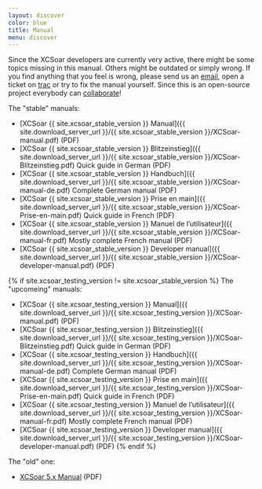 ```yaml
---
layout: discover
color: blue
title: Manual
menu: discover
---
```

Since the XCSoar developers are currently very active, there might be some topics missing in this manual.
Others might be outdated or simply wrong. If you find anything that you feel is wrong, please send us an
[email](/contact/), open a ticket on
[trac]({{site.trac_server_url}}/) or try to fix the manual yourself.
Since this is an open-source project everybody can [collaborate](/develop/)!

The "stable" manuals:
- [XCSoar {{ site.xcsoar_stable_version }} Manual]({{ site.download_server_url }}/{{ site.xcsoar_stable_version }}/XCSoar-manual.pdf) (PDF)
- [XCSoar {{ site.xcsoar_stable_version }} Blitzeinstieg]({{ site.download_server_url }}/{{ site.xcsoar_stable_version }}/XCSoar-Blitzeinstieg.pdf) Quick guide in German (PDF)
- [XCSoar {{ site.xcsoar_stable_version }} Handbuch]({{ site.download_server_url }}/{{ site.xcsoar_stable_version }}/XCSoar-manual-de.pdf) Complete German manual (PDF)
- [XCSoar {{ site.xcsoar_stable_version }} Prise en main]({{ site.download_server_url }}/{{ site.xcsoar_stable_version }}/XCSoar-Prise-en-main.pdf) Quick guide in French (PDF)
- [XCSoar {{ site.xcsoar_stable_version }} Manuel de l’utilisateur]({{ site.download_server_url }}/{{ site.xcsoar_stable_version }}/XCSoar-manual-fr.pdf) Mostly complete French manual (PDF)
- [XCSoar {{ site.xcsoar_stable_version }} Developer manual]({{ site.download_server_url }}/{{ site.xcsoar_stable_version }}/XCSoar-developer-manual.pdf) (PDF)

{% if site.xcsoar_testing_version != site.xcsoar_stable_version %}
The "upcomeing" manuals:
- [XCSoar {{ site.xcsoar_testing_version }} Manual]({{ site.download_server_url }}/{{ site.xcsoar_testing_version }}/XCSoar-manual.pdf) (PDF)
- [XCSoar {{ site.xcsoar_testing_version }} Blitzeinstieg]({{ site.download_server_url }}/{{ site.xcsoar_testing_version }}/XCSoar-Blitzeinstieg.pdf) Quick guide in German (PDF)
- [XCSoar {{ site.xcsoar_testing_version }} Handbuch]({{ site.download_server_url }}/{{ site.xcsoar_testing_version }}/XCSoar-manual-de.pdf) Complete German manual (PDF)
- [XCSoar {{ site.xcsoar_testing_version }} Prise en main]({{ site.download_server_url }}/{{ site.xcsoar_testing_version }}/XCSoar-Prise-en-main.pdf) Quick guide in French (PDF)
- [XCSoar {{ site.xcsoar_testing_version }} Manuel de l’utilisateur]({{ site.download_server_url }}/{{ site.xcsoar_testing_version }}/XCSoar-manual-fr.pdf) Mostly complete French manual (PDF)
- [XCSoar {{ site.xcsoar_testing_version }} Developer manual]({{ site.download_server_url }}/{{ site.xcsoar_testing_version }}/XCSoar-developer-manual.pdf) (PDF)
{% endif %}

The "old" one:

- [XCSoar 5.x Manual](http://prdownloads.sourceforge.net/xcsoar/XCSoar-manual-500.pdf?download) (PDF)

